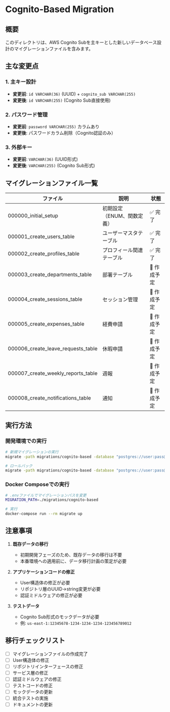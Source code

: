 # Cognito-Based Migration

## 概要
このディレクトリは、AWS Cognito Subを主キーとした新しいデータベース設計のマイグレーションファイルを含みます。

## 主な変更点

### 1. 主キー設計
- **変更前**: `id VARCHAR(36)` (UUID) + `cognito_sub VARCHAR(255)`
- **変更後**: `id VARCHAR(255)` (Cognito Sub直接使用)

### 2. パスワード管理
- **変更前**: `password VARCHAR(255)` カラムあり
- **変更後**: パスワードカラム削除（Cognito認証のみ）

### 3. 外部キー
- **変更前**: `VARCHAR(36)` (UUID形式)
- **変更後**: `VARCHAR(255)` (Cognito Sub形式)

## マイグレーションファイル一覧

| ファイル | 説明 | 状態 |
|---------|------|------|
| 000000_initial_setup | 初期設定（ENUM、関数定義） | ✅ 完了 |
| 000001_create_users_table | ユーザーマスタテーブル | ✅ 完了 |
| 000002_create_profiles_table | プロフィール関連テーブル | ✅ 完了 |
| 000003_create_departments_table | 部署テーブル | 🔄 作成予定 |
| 000004_create_sessions_table | セッション管理 | 🔄 作成予定 |
| 000005_create_expenses_table | 経費申請 | 🔄 作成予定 |
| 000006_create_leave_requests_table | 休暇申請 | 🔄 作成予定 |
| 000007_create_weekly_reports_table | 週報 | 🔄 作成予定 |
| 000008_create_notifications_table | 通知 | 🔄 作成予定 |

## 実行方法

### 開発環境での実行
```bash
# 新規マイグレーションの実行
migrate -path migrations/cognito-based -database "postgres://user:pass@localhost/db?sslmode=disable" up

# ロールバック
migrate -path migrations/cognito-based -database "postgres://user:pass@localhost/db?sslmode=disable" down
```

### Docker Composeでの実行
```bash
# .envファイルでマイグレーションパスを変更
MIGRATION_PATH=./migrations/cognito-based

# 実行
docker-compose run --rm migrate up
```

## 注意事項

1. **既存データの移行**
   - 初期開発フェーズのため、既存データの移行は不要
   - 本番環境への適用前に、データ移行計画の策定が必要

2. **アプリケーションコードの修正**
   - User構造体の修正が必要
   - リポジトリ層のUUID→string変更が必要
   - 認証ミドルウェアの修正が必要

3. **テストデータ**
   - Cognito Sub形式のモックデータが必要
   - 例: `us-east-1:12345678-1234-1234-1234-123456789012`

## 移行チェックリスト

- [ ] マイグレーションファイルの作成完了
- [ ] User構造体の修正
- [ ] リポジトリインターフェースの修正
- [ ] サービス層の修正
- [ ] 認証ミドルウェアの修正
- [ ] テストコードの修正
- [ ] モックデータの更新
- [ ] 統合テストの実施
- [ ] ドキュメントの更新